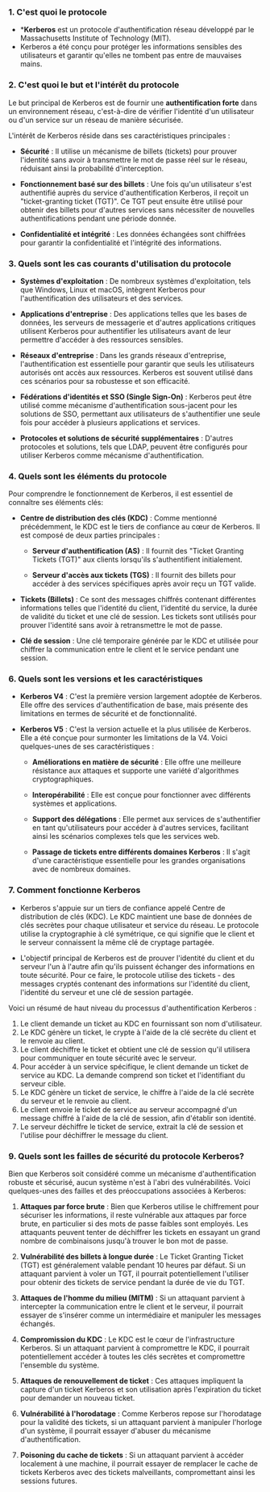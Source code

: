 ### 1. C'est quoi le protocole

* ***Kerberos** est un protocole d'authentification réseau développé par le Massachusetts Institute of Technology (MIT). 
* Kerberos a été conçu pour protéger les informations sensibles des utilisateurs et garantir qu'elles ne tombent pas entre de mauvaises mains.

### 2. C'est quoi le but et l'intérêt du protocole

Le but principal de Kerberos est de fournir une **authentification forte** dans un environnement réseau, c'est-à-dire de vérifier l'identité d'un utilisateur ou d'un service sur un réseau de manière sécurisée.

L'intérêt de Kerberos réside dans ses caractéristiques principales :

- **Sécurité** : Il utilise un mécanisme de billets (tickets) pour prouver l'identité sans avoir à transmettre le mot de passe réel sur le réseau, réduisant ainsi la probabilité d'interception.
    
- **Fonctionnement basé sur des billets** : Une fois qu'un utilisateur s'est authentifié auprès du service d'authentification Kerberos, il reçoit un "ticket-granting ticket (TGT)". Ce TGT peut ensuite être utilisé pour obtenir des billets pour d'autres services sans nécessiter de nouvelles authentifications pendant une période donnée.
    
- **Confidentialité et intégrité** : Les données échangées sont chiffrées pour garantir la confidentialité et l'intégrité des informations.

### 3. Quels sont les cas courants d'utilisation du protocole

- **Systèmes d'exploitation** : De nombreux systèmes d'exploitation, tels que Windows, Linux et macOS, intègrent Kerberos pour l'authentification des utilisateurs et des services.
    
- **Applications d'entreprise** : Des applications telles que les bases de données, les serveurs de messagerie et d'autres applications critiques utilisent Kerberos pour authentifier les utilisateurs avant de leur permettre d'accéder à des ressources sensibles.
    
- **Réseaux d'entreprise** : Dans les grands réseaux d'entreprise, l'authentification est essentielle pour garantir que seuls les utilisateurs autorisés ont accès aux ressources. Kerberos est souvent utilisé dans ces scénarios pour sa robustesse et son efficacité.
    
- **Fédérations d'identités et SSO (Single Sign-On)** : Kerberos peut être utilisé comme mécanisme d'authentification sous-jacent pour les solutions de SSO, permettant aux utilisateurs de s'authentifier une seule fois pour accéder à plusieurs applications et services.
    
- **Protocoles et solutions de sécurité supplémentaires** : D'autres protocoles et solutions, tels que LDAP, peuvent être configurés pour utiliser Kerberos comme mécanisme d'authentification.

### 4. Quels sont les éléments du protocole

Pour comprendre le fonctionnement de Kerberos, il est essentiel de connaître ses éléments clés:

- **Centre de distribution des clés (KDC)** : Comme mentionné précédemment, le KDC est le tiers de confiance au cœur de Kerberos. Il est composé de deux parties principales :

  - **Serveur d'authentification (AS)** : Il fournit des "Ticket Granting Tickets (TGT)" aux clients lorsqu'ils s'authentifient initialement.
  
  - **Serveur d'accès aux tickets (TGS)** : Il fournit des billets pour accéder à des services spécifiques après avoir reçu un TGT valide.
  
- **Tickets (Billets)** : Ce sont des messages chiffrés contenant différentes informations telles que l'identité du client, l'identité du service, la durée de validité du ticket et une clé de session. Les tickets sont utilisés pour prouver l'identité sans avoir à retransmettre le mot de passe.

- **Clé de session** : Une clé temporaire générée par le KDC et utilisée pour chiffrer la communication entre le client et le service pendant une session.

### 6. Quels sont les versions et les caractéristiques

- **Kerberos V4** : C'est la première version largement adoptée de Kerberos. Elle offre des services d'authentification de base, mais présente des limitations en termes de sécurité et de fonctionnalité.

- **Kerberos V5** : C'est la version actuelle et la plus utilisée de Kerberos. Elle a été conçue pour surmonter les limitations de la V4. Voici quelques-unes de ses caractéristiques :

  - **Améliorations en matière de sécurité** : Elle offre une meilleure résistance aux attaques et supporte une variété d'algorithmes cryptographiques.
  
  - **Interopérabilité** : Elle est conçue pour fonctionner avec différents systèmes et applications.
  
  - **Support des délégations** : Elle permet aux services de s'authentifier en tant qu'utilisateurs pour accéder à d'autres services, facilitant ainsi les scénarios complexes tels que les services web.
  
  - **Passage de tickets entre différents domaines Kerberos** : Il s'agit d'une caractéristique essentielle pour les grandes organisations avec de nombreux domaines.

### 7. Comment fonctionne Kerberos

* Kerberos s'appuie sur un tiers de confiance appelé Centre de distribution de clés (KDC). Le KDC maintient une base de données de clés secrètes pour chaque utilisateur et service du réseau. Le protocole utilise la cryptographie à clé symétrique, ce qui signifie que le client et le serveur connaissent la même clé de cryptage partagée.

* L'objectif principal de Kerberos est de prouver l'identité du client et du serveur l'un à l'autre afin qu'ils puissent échanger des informations en toute sécurité. Pour ce faire, le protocole utilise des tickets - des messages cryptés contenant des informations sur l'identité du client, l'identité du serveur et une clé de session partagée.

Voici un résumé de haut niveau du processus d'authentification Kerberos :

1. Le client demande un ticket au KDC en fournissant son nom d'utilisateur.
2. Le KDC génère un ticket, le crypte à l'aide de la clé secrète du client et le renvoie au client.
3. Le client déchiffre le ticket et obtient une clé de session qu'il utilisera pour communiquer en toute sécurité avec le serveur.
4. Pour accéder à un service spécifique, le client demande un ticket de service au KDC. La demande comprend son ticket et l'identifiant du serveur cible.
5. Le KDC génère un ticket de service, le chiffre à l'aide de la clé secrète du serveur et le renvoie au client.
6. Le client envoie le ticket de service au serveur accompagné d'un message chiffré à l'aide de la clé de session, afin d'établir son identité.
7. Le serveur déchiffre le ticket de service, extrait la clé de session et l'utilise pour déchiffrer le message du client.

### 9. Quels sont les failles de sécurité du protocole Kerberos?

Bien que Kerberos soit considéré comme un mécanisme d'authentification robuste et sécurisé, aucun système n'est à l'abri des vulnérabilités. Voici quelques-unes des failles et des préoccupations associées à Kerberos:

1. **Attaques par force brute** : Bien que Kerberos utilise le chiffrement pour sécuriser les informations, il reste vulnérable aux attaques par force brute, en particulier si des mots de passe faibles sont employés. Les attaquants peuvent tenter de déchiffrer les tickets en essayant un grand nombre de combinaisons jusqu'à trouver le bon mot de passe.

2. **Vulnérabilité des billets à longue durée** : Le Ticket Granting Ticket (TGT) est généralement valable pendant 10 heures par défaut. Si un attaquant parvient à voler un TGT, il pourrait potentiellement l'utiliser pour obtenir des tickets de service pendant la durée de vie du TGT.

3. **Attaques de l'homme du milieu (MITM)** : Si un attaquant parvient à intercepter la communication entre le client et le serveur, il pourrait essayer de s'insérer comme un intermédiaire et manipuler les messages échangés.

4. **Compromission du KDC** : Le KDC est le cœur de l'infrastructure Kerberos. Si un attaquant parvient à compromettre le KDC, il pourrait potentiellement accéder à toutes les clés secrètes et compromettre l'ensemble du système.

5. **Attaques de renouvellement de ticket** : Ces attaques impliquent la capture d'un ticket Kerberos et son utilisation après l'expiration du ticket pour demander un nouveau ticket.

6. **Vulnérabilité à l'horodatage** : Comme Kerberos repose sur l'horodatage pour la validité des tickets, si un attaquant parvient à manipuler l'horloge d'un système, il pourrait essayer d'abuser du mécanisme d'authentification.

7. **Poisoning du cache de tickets** : Si un attaquant parvient à accéder localement à une machine, il pourrait essayer de remplacer le cache de tickets Kerberos avec des tickets malveillants, compromettant ainsi les sessions futures.
